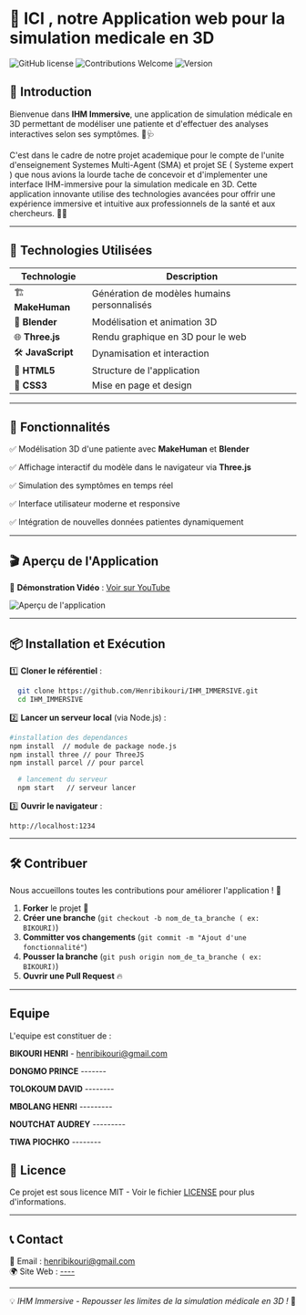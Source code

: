 #  🏥 ICI , notre Application web pour la simulation medicale en 3D

![GitHub license](https://img.shields.io/badge/license-MIT-blue.svg)
![Contributions Welcome](https://img.shields.io/badge/contributions-welcome-brightgreen)
![Version](https://img.shields.io/badge/version-1.0-orange)

## 🌟 Introduction
Bienvenue dans **IHM Immersive**, une application de simulation médicale en 3D permettant de modéliser une patiente et d'effectuer des analyses interactives selon ses symptômes. 💉🩺

C'est dans le cadre de notre projet academique pour le compte de l'unite d'enseignement Systemes Multi-Agent (SMA) et projet SE ( Systeme expert ) que nous avions la lourde tache de concevoir et d'implementer une interface IHM-immersive pour la simulation medicale en 3D.
Cette application innovante utilise des technologies avancées pour offrir une expérience immersive et intuitive aux professionnels de la santé et aux chercheurs. 🏥💡

---

## 🚀 Technologies Utilisées
| Technologie  | Description |
|-------------|------------|
| 🏗 **MakeHuman** | Génération de modèles humains personnalisés |
| 🎨 **Blender** | Modélisation et animation 3D |
| 🌐 **Three.js** | Rendu graphique en 3D pour le web |
| 🛠 **JavaScript** | Dynamisation et interaction |
| 📄 **HTML5** | Structure de l'application |
| 🎨 **CSS3** | Mise en page et design |

---

## 📌 Fonctionnalités
✅ Modélisation 3D d'une patiente avec **MakeHuman** et **Blender**

✅ Affichage interactif du modèle dans le navigateur via **Three.js**

✅ Simulation des symptômes en temps réel

✅ Interface utilisateur moderne et responsive

✅ Intégration de nouvelles données patientes dynamiquement

---

## 🎬 Aperçu de l'Application
🔹 **Démonstration Vidéo** : [Voir sur YouTube](https://www.youtube.com/watch?v=rcsqG0ZXXNk&list=PLLBWkn1N0gl7AO56vpDPWsKeDfYjEaZWT)

![Aperçu de l'application](#)

---

## 📦 Installation et Exécution
1️⃣ **Cloner le référentiel** :
```bash
  git clone https://github.com/Henribikouri/IHM_IMMERSIVE.git
  cd IHM_IMMERSIVE
```
2️⃣ **Lancer un serveur local** (via Node.js) :
```bash
#installation des dependances 
npm install  // module de package node.js
npm install three // pour ThreeJS
npm install parcel // pour parcel

  # lancement du serveur
  npm start   // serveur lancer 
```
3️⃣ **Ouvrir le navigateur** :
```
http://localhost:1234
```

---

## 🛠 Contribuer
Nous accueillons toutes les contributions pour améliorer l'application ! 🎉

1. **Forker** le projet 🍴
2. **Créer une branche** (`git checkout -b nom_de_ta_branche ( ex: BIKOURI)`)
3. **Committer vos changements** (`git commit -m "Ajout d'une fonctionnalité"`)
4. **Pousser la branche** (`git push origin nom_de_ta_branche ( ex: BIKOURI)`)
5. **Ouvrir une Pull Request** 🔥

---

## Equipe
L'equipe est constituer de : 

**BIKOURI HENRI** - henribikouri@gmail.com

**DONGMO PRINCE**    -------

**TOLOKOUM DAVID**   --------

**MBOLANG HENRI**   ---------

**NOUTCHAT AUDREY** ---------

**TIWA PIOCHKO**    --------

## 📜 Licence
Ce projet est sous licence MIT - Voir le fichier [LICENSE](LICENSE) pour plus d'informations.

---

## 📞 Contact
📧 Email : [henribikouri@gmail.com](henribikouri@gmail.com)  
🌍 Site Web : [----](#)

---

💡 *IHM Immersive - Repousser les limites de la simulation médicale en 3D !* 🚀


